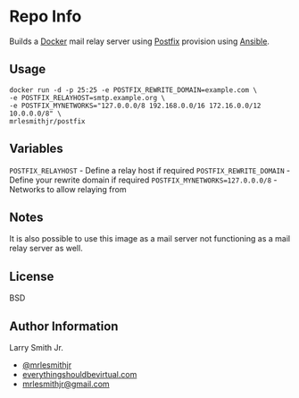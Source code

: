 Repo Info
=========
Builds a [Docker] mail relay server using [Postfix] provision using [Ansible].

Usage
-----
```
docker run -d -p 25:25 -e POSTFIX_REWRITE_DOMAIN=example.com \
-e POSTFIX_RELAYHOST=smtp.example.org \
-e POSTFIX_MYNETWORKS="127.0.0.0/8 192.168.0.0/16 172.16.0.0/12 10.0.0.0/8" \
mrlesmithjr/postfix
```
Variables
---------
`POSTFIX_RELAYHOST` - Define a relay host if required
`POSTFIX_REWRITE_DOMAIN` - Define your rewrite domain if required
`POSTFIX_MYNETWORKS=127.0.0.0/8` - Networks to allow relaying from

Notes
-----
It is also possible to use this image as a mail server not functioning as a
mail relay server as well.

License
-------

BSD

Author Information
------------------

Larry Smith Jr.
- [@mrlesmithjr]
- [everythingshouldbevirtual.com]
- [mrlesmithjr@gmail.com]


[Ansible]: <https://www.ansible.com/>
[Docker]: <https://www.docker.com>
[Postfix]: <http://www.postfix.org/>
[@mrlesmithjr]: <https://twitter.com/mrlesmithjr>
[everythingshouldbevirtual.com]: <http://everythingshouldbevirtual.com>
[mrlesmithjr@gmail.com]: <mailto:mrlesmithjr@gmail.com>
